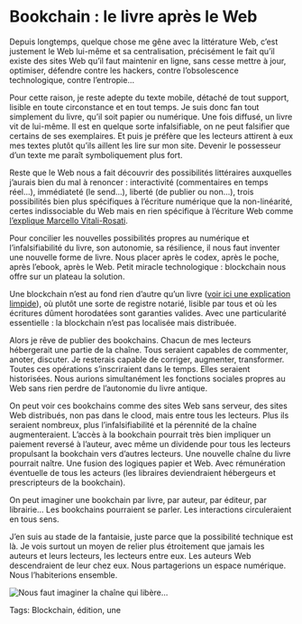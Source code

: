 # Bookchain : le livre après le Web

Depuis longtemps, quelque chose me gêne avec la littérature Web, c’est justement le Web lui-même et sa centralisation, précisément le fait qu’il existe des sites Web qu’il faut maintenir en ligne, sans cesse mettre à jour, optimiser, défendre contre les hackers, contre l’obsolescence technologique, contre l’entropie…<span id="more-43420"></span>

Pour cette raison, je reste adepte du texte mobile, détaché de tout support, lisible en toute circonstance et en tout temps. Je suis donc fan tout simplement du livre, qu’il soit papier ou numérique. Une fois diffusé, un livre vit de lui-même. Il est en quelque sorte infalsifiable, on ne peut falsifier que certains de ses exemplaires. Et puis je préfère que les lecteurs attirent à eux mes textes plutôt qu’ils aillent les lire sur mon site. Devenir le possesseur d’un texte me paraît symboliquement plus fort.

Reste que le Web nous a fait découvrir des possibilités littéraires auxquelles j’aurais bien du mal à renoncer : interactivité (commentaires en temps réel…), immédiateté (le send…), liberté (de publier ou non…), trois possibilités bien plus spécifiques à l’écriture numérique que la non-linéarité, certes indissociable du Web mais en rien spécifique à l’écriture Web comme [l’explique Marcello Vitali-Rosati](https://theconversation.com/litterature-papier-et-litterature-numerique-une-opposition-53481).

Pour concilier les nouvelles possibilités propres au numérique et l’infalsifiabilité du livre, son autonomie, sa résilience, il nous faut inventer une nouvelle forme de livre. Nous placer après le codex, après le poche, après l’ebook, après le Web. Petit miracle technologique : blockchain nous offre sur un plateau la solution.

Une blockchain n’est au fond rien d’autre qu’un livre ([voir ici une explication limpide](http://www.scilogs.fr/complexites/la-puissance-de-la-blockchain/?platform=hootsuite)), où plutôt une sorte de registre notarié, lisible par tous et où les écritures dûment horodatées sont garanties valides. Avec une particularité essentielle : la blockchain n’est pas localisée mais distribuée.

Alors je rêve de publier des bookchains. Chacun de mes lecteurs hébergerait une partie de la chaîne. Tous seraient capables de commenter, anoter, discuter. Je resterais capable de corriger, augmenter, transformer. Toutes ces opérations s’inscriraient dans le temps. Elles seraient historisées. Nous aurions simultanément les fonctions sociales propres au Web sans rien perdre de l’autonomie du livre antique.

On peut voir ces bookchains comme des sites Web sans serveur, des sites Web distribués, non pas dans le clood, mais entre tous les lecteurs. Plus ils seraient nombreux, plus l’infalsifiabilité et la pérennité de la chaîne augmenteraient. L’accès à la bookchain pourrait très bien impliquer un paiement reversé à l’auteur, avec même un dividende pour tous les lecteurs propulsant la bookchain vers d’autres lecteurs. Une nouvelle chaîne du livre pourrait naître. Une fusion des logiques papier et Web. Avec rémunération éventuelle de tous les acteurs (les libraires deviendraient hébergeurs et prescripteurs de la bookchain).

On peut imaginer une bookchain par livre, par auteur, par éditeur, par librairie… Les bookchains pourraient se parler. Les interactions circuleraient en tous sens.

J’en suis au stade de la fantaisie, juste parce que la possibilité technique est là. Je vois surtout un moyen de relier plus étroitement que jamais les auteurs et leurs lecteurs, les lecteurs entre eux. Les auteurs Web descendraient de leur chez eux. Nous partagerions un espace numérique. Nous l’habiterions ensemble.

![Nous faut imaginer la chaîne qui libère…](http://tcrouzet.comhttps://tcrouzet.com/images_tc/2016/01/bookchain.jpg)



Tags: Blockchain, édition, une
